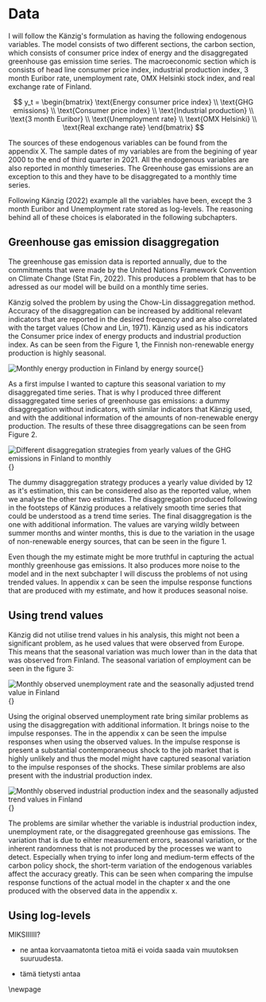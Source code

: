 # Data

I will follow the Känzig's formulation as having the following endogenous variables. The model consists of two different sections, the carbon section, which consists of consumer price index of energy and the disaggregated greenhouse gas emission time series. The macroeconomic section which is consists of head line consumer price index, industrial production index, 3 month Euribor rate, unemployment rate, OMX Helsinki stock index, and real exchange rate of Finland.


$$
y_t =
\begin{bmatrix}
\text{Energy consumer price index} \\
\text{GHG emissions} \\
\text{Consumer price index} \\
\text{Industrial production} \\
\text{3 month Euribor} \\
\text{Unemployment rate} \\
\text{OMX Helsinki} \\
\text{Real exchange rate}
\end{bmatrix}
$$

The sources of these endogenous variables can be found from the appendix X. The sample dates of my variables are from the begining of year 2000 to the end of third quarter in 2021. All the endogenous variables are also reported in monthly timeseries. The Greenhouse gas emissions are an exception to this and they have to be disaggregated to a monthly time series.    

Following Känzig (2022) example all the variables have been, except the 3 month Euribor and Unemployment rate stored as log-levels. The reasoning behind all of these choices is elaborated in the following subchapters.

## Greenhouse gas emission disaggregation

The greenhouse gas emission data is reported annually, due to the commitments that were made by the United Nations Framework Convention on Climate Change (Stat Fin, 2022). This produces a problem that has to be adressed as our model will be build on a monthly time series. 

Känzig solved the problem by using the Chow-Lin dissaggregation method. Accuracy of the disaggregation can be increased by additional relevant indicators that are reported in the desired frequency and are also correlated with the target values (Chow and Lin, 1971). Känzig used as his indicators the Consumer price index of energy products and industrial production index. As can be seen from the Figure 1, the Finnish non-renewable energy production is highly seasonal.   

![Monthly energy production in Finland by energy source](Slide_pictures/energy.png){}





As a first impulse I wanted to capture this seasonal variation to my disaggregated time series. That is why I produced three different dissaggregated time series of greenhouse gas emissions: a dummy disaggregation without indicators, with similar indicators that Känzig used, and with the additional information of the amounts of non-renewable energy production. The results of these three disaggregations can be seen from Figure 2.

![Different disaggregation strategies from yearly values of the GHG emissions in Finland to monthly](Slide_pictures/ghg_plot.png){}

The dummy disaggregation strategy produces a yearly value divided by 12 as it's estimation, this can be considered also as the reported value, when we analyse the other two estimates. The disaggregation produced following in the footsteps of Känzig produces a relatively smooth time series that could be understood as a trend time series. The final disaggregation is the one with additional information. The values are varying wildly between summer months and winter months, this is due to the variation in the usage of non-renewable energy sources, that can be seen in the figure 1.

Even though the my estimate might be more truthful in capturing the actual monthly greenhouse gas emissions. It also produces more noise to the model and in the next subchapter I will discuss the problems of not using trended values. In appendix x can be seen the impulse response functions that are produced with my estimate, and how it produces seasonal noise.

## Using trend values

Känzig did not utilise trend values in his analysis, this might not been a significant problem, as he used values that were observed from Europe. This means that the seasonal variation was much lower than in the data that was observed from Finland. The seasonal variation of employment can be seen in the figure 3:

![Monthly observed unemployment rate and the seasonally adjusted trend value in Finland](Slide_pictures/unemp_comparison.png){}

Using the original observed unemployment rate bring similar problems as using the disaggregation with additional information. It brings noise to the impulse responses. The in the appendix x can be seen the impulse responses when using the observed values. In the impulse response is present a substantial contemporaneous shock to the job market that is highly unlikely and thus the model might have captured seasonal variation to the impulse responses of the shocks. These similar problems are also present with the industrial production index.

![Monthly observed industrial production index and the seasonally adjusted trend values in Finland](Slide_pictures/prod_comparison.png){}

The problems are similar whether the variable is industrial production index, unemployment rate, or the disaggregated greenhouse gas emissions. The variation that is due to eihter measurement errors, seasonal variation, or the inherent randomness that is not produced by the processes we want to detect. Especially when trying to infer long and medium-term effects of the carbon policy shock, the short-term variation of the endogenous variables affect the accuracy greatly. This can be seen when comparing the impulse response functions of the actual model in the chapter x and the one produced with the observed data in the appendix x.   

## Using log-levels

MIKSIIIIII? 

- ne antaa korvaamatonta tietoa mitä ei voida saada vain muutoksen suuruudesta.

- tämä tietysti antaa 

\newpage
